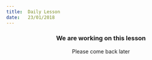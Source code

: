 ```yaml
---
title:  Daily Lesson
date:   23/01/2018
---
```


### <center>We are working on this lesson</center>
<center>Please come back later</center>